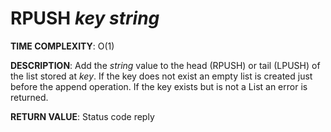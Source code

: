 # RPUSH *key* *string*

**TIME COMPLEXITY**:
O(1)

**DESCRIPTION**:
Add the *string* value to the head (RPUSH) or tail (LPUSH) of the list stored
at *key*. If the key does not exist an empty list is created just before the
append operation. If the key exists but is not a List an error is returned.

**RETURN VALUE**:
Status code reply
